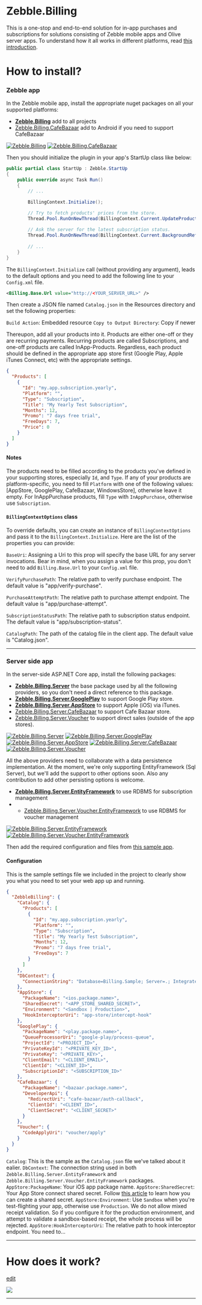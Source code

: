 # Zebble.Billing

This is a one-stop and end-to-end solution for in-app purchases and subscriptions for solutions consisting of Zebble mobile apps and Olive server apps.
To understand how it all works in different platforms, read [this introduction](https://medium.com/@jmn8718/in-app-purchases-notifications-4408c3ee88eb).

# How to install?

### Zebble app

In the Zebble mobile app, install the appropriate nuget packages on all your supported platforms:
- **[Zebble.Billing](https://www.nuget.org/packages/Zebble.Billing/)** add to all projects
- [Zebble.Billing.CafeBazaar](https://www.nuget.org/packages/Zebble.Billing.CafeBazaar/) add to Android if you need to support CafeBazaar

[![Zebble.Billing](https://img.shields.io/nuget/v/Zebble.Billing.svg?label=Zebble.Billing)](https://www.nuget.org/packages/Zebble.Billing/)
[![Zebble.Billing.CafeBazaar](https://img.shields.io/nuget/v/Zebble.Billing.CafeBazaar.svg?label=Zebble.Billing.CafeBazaar)](https://www.nuget.org/packages/Zebble.Billing.CafeBazaar/)

Then you should initialize the plugin in your app's StartUp class like below:

```c#
public partial class StartUp : Zebble.StartUp
{
    public override async Task Run()
    {
        // ...

        BillingContext.Initialize();

        // Try to fetch products' prices from the store.
        Thread.Pool.RunOnNewThread(BillingContext.Current.UpdateProductPrices);
        
        // Ask the server for the latest subscription status.
        Thread.Pool.RunOnNewThread(BillingContext.Current.BackgroundRefresh);
        
        // ...
    }
}
```

The `BillingContext.Initialize` call (without providing any argument), leads to the default options and you need to add the following line to your `Config.xml` file.

```xml
<Billing.Base.Url value="http://<YOUR_SERVER_URL>" />
```

Then create a JSON file named `Catalog.json` in the Resources directory and set the following properties:

`Build Action`: Embedded resource
`Copy to Output Directory`: Copy if newer

Thereupon, add all your products into it. Products are either one-off or they are recurring payments. Recurring products are called Subscriptions, and one-off products are called InApp-Products. Regardless, each product should be defined in the appropriate app store first (Google Play, Apple iTunes Connect, etc) with the appropriate settings. 

```json
{
  "Products": [
    {
      "Id": "my.app.subscription.yearly",
      "Platform": "",
      "Type": "Subscription",
      "Title": "My Yearly Test Subscription",
      "Months": 12,
      "Promo": "7 days free trial",
      "FreeDays": 7,
      "Price": 0
    }
  ]
}

```

#### Notes
The products need to be filled according to the products you've defined in your supporting stores, especially `Id`, and `Type`.
If any of your products are platform-specific, you need to fill `Platform` with one of the following values: [AppStore, GooglePlay, CafeBazaar, WindowsStore], otherwise leave it empty.
For InAppPurchase products, fill `Type` with `InAppPurchase`, otherwise use `Subscription`.

#### `BillingContextOptions` class

To override defaults, you can create an instance of `BillingContextOptions` and pass it to the `BillingContext.Initialize`. Here are the list of the properties you can provide:

`BaseUri`: Assigning a Uri to this prop will specify the base URL for any server invocations. Bear in mind, when you assign a value for this prop, you don't need to add `Billing.Base.Url` to your `Config.xml` file.

`VerifyPurchasePath`: The relative path to verify purchase endpoint. The default value is "app/verify-purchase".

`PurchaseAttemptPath`: The relative path to purchase attempt endpoint. The default value is "app/purchase-attempt".

`SubscriptionStatusPath`: The relative path to subscription status endpoint. The default value is "app/subscription-status".

`CatalogPath`: The path of the catalog file in the client app. The default value is "Catalog.json".

---

### Server side app

In the server-side ASP.NET Core app, install the following packages:

- **[Zebble.Billing.Server](https://www.nuget.org/packages/Zebble.Billing.Server/)** the base package used by all the following providers, so you don't need a direct reference to this package.
- **[Zebble.Billing.Server.GooglePlay](https://www.nuget.org/packages/Zebble.Billing.Server.GooglePlay/)** to support Google Play store.
- **[Zebble.Billing.Server.AppStore](https://www.nuget.org/packages/Zebble.Billing.Server.AppStore/)** to support Apple (iOS) via iTunes.
- [Zebble.Billing.Server.CafeBazaar](https://www.nuget.org/packages/Zebble.Billing.Server.CafeBazaar/) to support Cafe Bazaar store.
- [Zebble.Billing.Server.Voucher](https://www.nuget.org/packages/Zebble.Billing.Server.Voucher/) to support direct sales (outside of the app stores).

[![Zebble.Billing.Server](https://img.shields.io/nuget/v/Zebble.Billing.Server.svg?label=Zebble.Billing.Server)](https://www.nuget.org/packages/Zebble.Billing.Server/)
[![Zebble.Billing.Server.GooglePlay](https://img.shields.io/nuget/v/Zebble.Billing.Server.GooglePlay.svg?label=Zebble.Billing.Server.GooglePlay)](https://www.nuget.org/packages/Zebble.Billing.Server.GooglePlay/)
[![Zebble.Billing.Server.AppStore](https://img.shields.io/nuget/v/Zebble.Billing.Server.AppStore.svg?label=Zebble.Billing.Server.AppStore)](https://www.nuget.org/packages/Zebble.Billing.Server.AppStore/)
[![Zebble.Billing.Server.CafeBazaar](https://img.shields.io/nuget/v/Zebble.Billing.Server.CafeBazaar.svg?label=Zebble.Billing.Server.CafeBazaar)](https://www.nuget.org/packages/Zebble.Billing.Server.CafeBazaar/)
[![Zebble.Billing.Server.Voucher](https://img.shields.io/nuget/v/Zebble.Billing.Server.Voucher.svg?label=Zebble.Billing.Server.Voucher)](https://www.nuget.org/packages/Zebble.Billing.Server.Voucher/)

All the above providers need to collaborate with a data persistence implementation. At the moment, we're only supporting EntityFramework (Sql Server), but we'll add the support to other options soon. Also any contribution to add other persisting options is welcome. 

- **[Zebble.Billing.Server.EntityFramework](https://www.nuget.org/packages/Zebble.Billing.Server.EntityFramework/)** to use RDBMS for subscription management
- - [Zebble.Billing.Server.Voucher.EntityFramework](https://www.nuget.org/packages/Zebble.Billing.Server.Voucher.EntityFramework/) to use RDBMS for voucher management

[![Zebble.Billing.Server.EntityFramework](https://img.shields.io/nuget/v/Zebble.Billing.Server.EntityFramework.svg?label=Zebble.Billing.Server.EntityFramework)](https://www.nuget.org/packages/Zebble.Billing.Server.EntityFramework/)
[![Zebble.Billing.Server.Voucher.EntityFramework](https://img.shields.io/nuget/v/Zebble.Billing.Server.Voucher.EntityFramework.svg?label=Zebble.Billing.Server.Voucher.EntityFramework)](https://www.nuget.org/packages/Zebble.Billing.Server.Voucher.EntityFramework/)

Then add the required configuration and files from [this sample app](https://github.com/Geeksltd/Zebble.Billing/tree/master/Billing.Sample).

#### Configuration

This is the sample settings file we included in the project to clearly show you what you need to set your web app up and running. 

```json
{
  "ZebbleBilling": {
    "Catalog": {
      "Products": [
        {
          "Id": "my.app.subscription.yearly",
          "Platform": "",
          "Type": "Subscription",
          "Title": "My Yearly Test Subscription",
          "Months": 12,
          "Promo": "7 days free trial",
          "FreeDays": 7
        }
      ]
    },
    "DbContext": {
      "ConnectionString": "Database=Billing.Sample; Server=.; Integrated Security=SSPI; MultipleActiveResultSets=True;"
    },
    "AppStore": {
      "PackageName": "<ios.package.name>",
      "SharedSecret": "<APP_STORE_SHARED_SECRET>",
      "Environment": "<Sandbox | Production>",
      "HookInterceptorUri": "app-store/intercept-hook"
    },
    "GooglePlay": {
      "PackageName": "<play.package.name>",
      "QueueProcessorUri": "google-play/process-queue",
      "ProjectId": "<PROJECT_ID>",
      "PrivateKeyId": "<PRIVATE_KEY_ID>",
      "PrivateKey": "<PRIVATE_KEY>",
      "ClientEmail": "<CLIENT_EMAIL>",
      "ClientId": "<CLIENT_ID>",
      "SubscriptionId": "<SUBSCRIPTION_ID>"
    },
    "CafeBazaar": {
      "PackageName": "<bazaar.package.name>",
      "DeveloperApi": {
        "RedirectUri": "cafe-bazaar/auth-callback",
        "ClientId": "<CLIENT_ID>",
        "ClientSecret": "<CLIENT_SECRET>"
      }
    },
    "Voucher": {
      "CodeApplyUri": "voucher/apply"
    }
  }
}
```

`Catalog`: This is the sample as the `Catalog.json` file we've talked about it ealier.
`DbContext`: The connection string used in both `Zebble.Billing.Server.EntityFramework` and `Zebble.Billing.Server.Voucher.EntityFramework` packages.
`AppStore:PackageName`: Your iOS app package name.
`AppStore:SharedSecret`: Your App Store connect shared secret. Follow [this article](https://docs.revenuecat.com/docs/itunesconnect-app-specific-shared-secret) to learn how you can create a shared secret.
`AppStore:Environment`: Use `Sandbox` when you're test-flighting your app, otherwise use `Production`. We do not allow mixed receipt validation. So if you configure it for the production environment, and attempt to validate a sandbox-based receipt, the whole process will be rejected.
`AppStore:HookInterceptorUri`: The relative path to hook interceptor endpoint. You need to...

---


# How does it work?
[edit](https://app.diagrams.net/#HGeeksltd%2FZebble.Billing%2Fmaster%2FArchitecture.png)

![](https://github.com/Geeksltd/Zebble.Billing/raw/master/Architecture.png)

---
